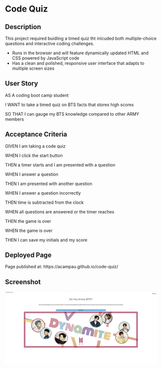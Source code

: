 <h1> Code Quiz </h1>

<h2> Description</h2>
<p>This project required buidling a timed quiz tht inlcuded both multiple-choice questions and interactive coding challenges. 
    <ul>
   <li>Runs in the browser and will feature dynamically updated HTML and CSS powered by JavaScript code</li>
   <li>Has a clean and polished, responsive user interface that adapts to multiple screen sizes </li>
    </ul>
    </p>

<h2>User Story</h2>
<p>AS A coding boot camp student</p>
<p>I WANT to take a timed quiz on BTS facts that stores high scores</p>
<p>SO THAT I can gauge my BTS knowledge compared to other ARMY members</p>

<h2>Acceptance Criteria</h2>
<p>GIVEN I am taking a code quiz</p>
<p>WHEN I click the start button<p>
<p>THEN a timer starts and I am presented with a question</p>
<p>WHEN I answer a question</p>
<p>THEN I am presented with another question</p>
<p>WHEN I answer a question incorrectly</p>
<p>THEN time is subtracted from the clock</p>
<p>WHEN all questions are answered or the timer reaches</p>
<p>THEN the game is over</p>
<p>WHEN the game is over</p>
<p>THEN I can save my initials and my score</p>

<h2>Deployed Page</h2>
<p>Page published at: https://acampau.github.io/code-quiz/

<h2>Screenshot</h2>
<img
        src="./Assets/images/quizscreenshot.png"
        alt="screenshot mock-up"/>
